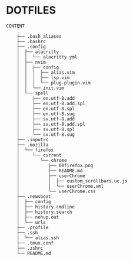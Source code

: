 # DOTFILES

    CONTENT
		.
		├── .bash_aliases
		├── .bashrc
		├── .config
		│  ├── alacritty
		│  │  └── alacritty.yml
		│  ├── nvim
		│  │  ├── config
		│  │  │  ├── alias.vim
		│  │  │  ├── lsp.vim
		│  │  │  └── plug-plugin.vim
		│  │  └── init.vim
		│  └── spell
		│     ├── en.utf-8.add
		│     ├── en.utf-8.add.spl
		│     ├── en.utf-8.spl
		│     ├── en.utf-8.sug
		│     ├── sv.utf-8.add
		│     ├── sv.utf-8.add.spl
		│     ├── sv.utf-8.spl
		│     └── sv.utf-8.sug
		├── .inputrc
		├── .mozilla
		│  └── firefox
		│     └── current
		│        └── chrome
		│           ├── 00firefox.png
		│           ├── README.md
		│           ├── userChrome
		│           │  ├── custom_scrollbars.uc.js
		│           │  └── userChrome.xml
		│           └── userChrome.css
		├── .newsboat
		│  ├── config
		│  ├── history.cmdline
		│  ├── history.search
		│  ├── nohup.out
		│  └── urls
		├── .profile
		├── .ssh
		│  └── alias.ssh
		├── .tmux.conf
		├── .zshrc
		└── README.md
